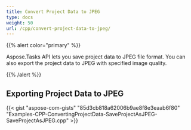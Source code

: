 ```yaml
---
title: Convert Project Data to JPEG
type: docs
weight: 50
url: /cpp/convert-project-data-to-jpeg/
---
```


{{% alert color="primary" %}} 

Aspose.Tasks API lets you save project data to JPEG file format. You can also export the project data to JPEG with specified image quality.

{{% /alert %}} 
## **Exporting Project Data to JPEG**
{{< gist "aspose-com-gists" "85d3cb818a62006b9ae8f8e3eaab6f80" "Examples-CPP-ConvertingProjectData-SaveProjectAsJPEG-SaveProjectAsJPEG.cpp" >}}
